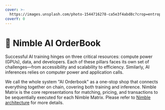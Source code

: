 ```yaml
---
cover: >-
  https://images.unsplash.com/photo-1544716278-ca5e3f4abd8c?crop=entropy&cs=srgb&fm=jpg&ixid=M3wxOTcwMjR8MHwxfHNlYXJjaHw2fHxib29rfGVufDB8fHx8MTcxNDA3MTI4Mnww&ixlib=rb-4.0.3&q=85
coverY: 0
---
```


# 📖 Nimble AI OrderBook

Successful AI training hinges on three critical resources: compute power (GPUs), data, and developers. Each of these pillars faces its own set of challenges—from accessibility and scalability to efficiency. Similarly, AI inferences relies on computer power and application calls.

We call the whole system "AI Orderbook" as a one-stop shop that connects everything together on chain, covering both training and inference.  Nimble Matrix is the core representations for matching, pricing, and transactions to be sequentially executed for each Nimble Matrix. Please refer to [Nimble architecture](https://docs.nimble.technology/nimble-doc/nimble-architecture) for more details.

